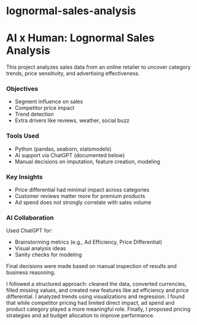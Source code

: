 # lognormal-sales-analysis

#  AI x Human: Lognormal Sales Analysis

This project analyzes sales data from an online retailer to uncover category trends, price sensitivity, and advertising effectiveness.

###  Objectives
- Segment influence on sales
- Competitor price impact
- Trend detection
- Extra drivers like reviews, weather, social buzz

###  Tools Used
- Python (pandas, seaborn, statsmodels)
- AI support via ChatGPT (documented below)
- Manual decisions on imputation, feature creation, modeling

###  Key Insights
- Price differential had minimal impact across categories
- Customer reviews matter more for premium products
- Ad spend does not strongly correlate with sales volume


###  AI Collaboration
Used ChatGPT for:
- Brainstorming metrics (e.g., Ad Efficiency, Price Differential)
- Visual analysis ideas
- Sanity checks for modeling

Final decisions were made based on manual inspection of results and business reasoning.

I followed a structured approach: cleaned the data, converted currencies, filled missing values, and created new features like ad efficiency and price differential. I analyzed trends using visualizations and regression. I found that while competitor pricing had limited direct impact, ad spend and product category played a more meaningful role. Finally, I proposed pricing strategies and ad budget allocation to improve performance.


